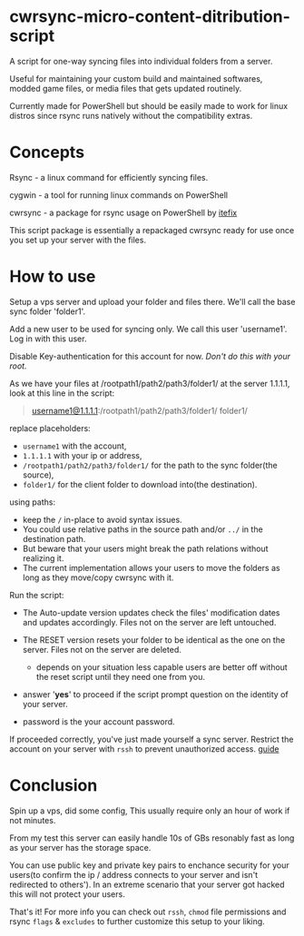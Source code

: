 # cwrsync-micro-content-ditribution-script

A script for one-way syncing files into individual folders from a server. 

Useful for maintaining your custom build and maintained softwares, modded game files, or media files that gets updated routinely. 

Currently made for PowerShell but should be easily made to work for linux distros since rsync runs natively without the compatibility extras.



# Concepts

Rsync - a linux command for efficiently syncing files.

cygwin - a tool for running linux commands on PowerShell

cwrsync - a package for rsync usage on PowerShell by [itefix](https://itefix.net/cwrsync)

This script package is essentially a repackaged cwrsync ready for use once you set up your server with the files.



# How to use

Setup a vps server and upload your folder and files there. We'll call the base sync folder 'folder1'.

Add a new user to be used for syncing only. We call this user 'username1'. Log in with this user.

Disable Key-authentication for this account for now. _Don't do this with your root._

As we have your files at /rootpath1/path2/path3/folder1/ at the server 1.1.1.1, look at this line in the script:


> username1@1.1.1.1:/rootpath1/path2/path3/folder1/ folder1/

replace placeholders:
* `username1` with the account, 
* `1.1.1.1` with your ip or address, 
* `/rootpath1/path2/path3/folder1/` for the path to the sync folder(the source),
* `folder1/` for the client folder to download into(the destination).



using paths:
* keep the `/` in-place to avoid syntax issues. 
* You could use relative paths in the source path and/or `../` in the destination path.
* But beware that your users might break the path relations without realizing it.
* The current implementation allows your users to move the folders as long as they move/copy cwrsync with it.



Run the script:
* The Auto-update version updates check the files' modification dates and updates accordingly. Files not on the server are left untouched.
* The RESET version resets your folder to be identical as the one on the server. Files not on the server are deleted.
  - depends on your situation less capable users are better off without the reset script until they need one from you.
  
* answer '**yes**' to proceed if the script prompt question on the identity of your server.
* password is the your account password.

If proceeded correctly, you've just made yourself a sync server.
Restrict the account on your server with `rssh` to prevent unauthorized access. [guide](http://terranhost.com/blog/2011/09/use-rssh-to-restrict-user-access-to-sftp/index.html)


# Conclusion
Spin up a vps, did some config, This usually require only an hour of work if not minutes.

From my test this server can easily handle 10s of GBs resonably fast as long as your server has the storage space. 

You can use public key and private key pairs to enchance security for your users(to confirm the ip / address connects to your server and isn't redirected to others'). 
In an extreme scenario that your server got hacked this will not protect your users.


That's it! 
For more info you can check out `rssh`, `chmod` file permissions and rsync `flags` & `excludes` to further customize this setup to your liking.
